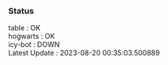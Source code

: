 ### Status


table : OK  
hogwarts : OK  
icy-bot : DOWN  
Latest Update : 2023-08-20 00:35:03.500889
